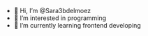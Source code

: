 - 👋 Hi, I’m @Sara3bdelmoez
- 👀 I’m interested in programming
- 🌱 I’m currently learning frontend developing

<!---
Sara3bdelmoez/Sara3bdelmoez is a ✨ special ✨ repository because its `README.md` (this file) appears on your GitHub profile.
You can click the Preview link to take a look at your changes.
--->
